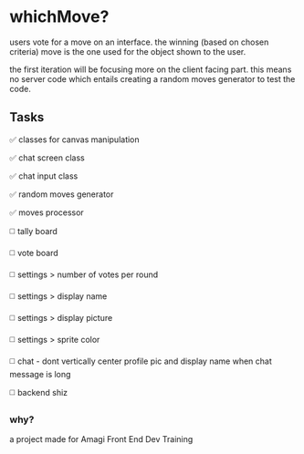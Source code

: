 # whichMove?

users vote for a move on an interface. the winning (based on chosen criteria) move is the one used for the object shown to the user.

the first iteration will be focusing more on the client facing part. this means no server code which entails creating a random moves generator to test the code.

## Tasks
:white_check_mark:  classes for canvas manipulation

:white_check_mark:  chat screen class

:white_check_mark:  chat input class

:white_check_mark:  random moves generator

:white_check_mark:  moves processor

:white_medium_square: tally board

:white_medium_square: vote board

:white_medium_square: settings > number of votes per round

:white_medium_square: settings > display name

:white_medium_square: settings > display picture

:white_medium_square: settings > sprite color

:white_medium_square: chat - dont vertically center profile pic and display name when chat message is long

:white_medium_square: backend shiz

### why?
a project made for Amagi Front End Dev Training